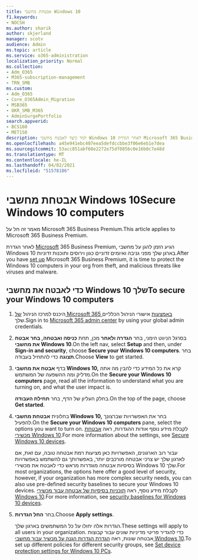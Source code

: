 ```yaml
---
title: אבטחת מחשבי Windows 10
f1.keywords:
- NOCSH
ms.author: sharik
author: skjerland
manager: scotv
audience: Admin
ms.topic: article
ms.service: o365-administration
localization_priority: Normal
ms.collection:
- Adm_O365
- M365-subscription-management
- TRN_SMB
ms.custom:
- Adm_O365
- Core_O365Admin_Migration
- MSB365
- OKR_SMB_M365
- AdminSurgePortfolio
search.appverid:
- BCS160
- MET150
description: למד כיצד לאבטח מחשבי Windows 10 לאחר הגדרת Microsoft 365 Business Premium.
ms.openlocfilehash: a45e941ebc407eea5defdccbbe3f06e6eb1e7dea
ms.sourcegitcommit: 53acc851abf68e2272e75df0856c0e16b0c7e48d
ms.translationtype: MT
ms.contentlocale: he-IL
ms.lasthandoff: 04/02/2021
ms.locfileid: "51578186"
---
```

# <a name="secure-windows-10-computers"></a><span data-ttu-id="33360-103">אבטחת מחשבי Windows 10</span><span class="sxs-lookup"><span data-stu-id="33360-103">Secure Windows 10 computers</span></span>

<span data-ttu-id="33360-104">מאמר זה חל על Microsoft 365 Business Premium.</span><span class="sxs-lookup"><span data-stu-id="33360-104">This article applies to Microsoft 365 Business Premium.</span></span>

<span data-ttu-id="33360-105">לאחר הגדרת [Microsoft](set-up.md) 365 Business Premium, הגיע הזמן להגן על מחשבי Windows 10 בארגן שלך מפני גניבה ואיומים זדוניים כגון וירוסים ותוכנות זדוניות.</span><span class="sxs-lookup"><span data-stu-id="33360-105">After you have [set up](set-up.md) Microsoft 365 Business Premium, it is time to protect the Windows 10 computers in your org from theft, and malicious threats like viruses and malware.</span></span>

## <a name="to-secure-your-windows-10-computers"></a><span data-ttu-id="33360-106">כדי לאבטח את מחשבי Windows 10 שלך</span><span class="sxs-lookup"><span data-stu-id="33360-106">To secure your Windows 10 computers</span></span>

1. <span data-ttu-id="33360-107">היכנס למרכז הניהול [של Microsoft 365 באמצעות](https://admin.microsoft.com) אישורי הניהול הכלליים שלך.</span><span class="sxs-lookup"><span data-stu-id="33360-107">Sign in to [Microsoft 365 admin center](https://admin.microsoft.com) by using your global admin credentials.</span></span> 
2. <span data-ttu-id="33360-108">בסרגל הניווט הימני, בחר **הגדרה ולאחר** מכן, תחת **כניסה ואבטחה, בחר** **אבטח את מחשבי Windows 10**.</span><span class="sxs-lookup"><span data-stu-id="33360-108">On the left nav, select **Setup** and then, under **Sign-in and security**, choose **Secure your Windows 10 computers**.</span></span> <span data-ttu-id="33360-109">בחר **תצוגה** כדי להתחיל בעבודה.</span><span class="sxs-lookup"><span data-stu-id="33360-109">Choose **View** to get started.</span></span>
3. <span data-ttu-id="33360-110">בדף **אבטח את מחשבי Windows 10,** קרא את כל המידע כדי להבין מה אתה מדליק ומה ההשפעה של המשתמש.</span><span class="sxs-lookup"><span data-stu-id="33360-110">On the **Secure your Windows 10 computers** page, read all the information to understand what you are turning on, and what the user impact is.</span></span>

    <span data-ttu-id="33360-111">בחלק העליון של הדף, בחר **תחילת העבודה**.</span><span class="sxs-lookup"><span data-stu-id="33360-111">On the top of the page, choose **Get started**.</span></span>

4. <span data-ttu-id="33360-112">בחלונית **אבטחת מחשבי Windows 10,** בחר את האפשרויות שברצונך להפעיל.</span><span class="sxs-lookup"><span data-stu-id="33360-112">On the **Secure your Windows 10 computers** pane, select the options you want to turn on.</span></span> <span data-ttu-id="33360-113">לקבלת מידע נוסף אודות ההגדרות, ראה [אבטחת מכשירי Windows 10](secure-windows-10-devices.md).</span><span class="sxs-lookup"><span data-stu-id="33360-113">For more information about the settings, see [Secure Windows 10 devices](secure-windows-10-devices.md).</span></span> 
    
    <span data-ttu-id="33360-114">עבור רוב הארגונים, האפשרויות כאן מציעות רמת אבטחה טובה, עם זאת, אם לארגון שלך יש צרכי אבטחה מורכבים יותר, באפשרותך גם להשתמש באפשרויות בסיסיות אבטחה מוגדרות מראש כדי לאבטח את מכשירי Windows 10 שלך.</span><span class="sxs-lookup"><span data-stu-id="33360-114">For most organizations, the options here offer a good level of security, however, if your organization has more complex security needs, you can also use pre-defined security baselines to secure  your Windows 10 devices.</span></span> <span data-ttu-id="33360-115">לקבלת מידע נוסף, ראה [תוכניות בסיסיות של אבטחה עבור מכשירי Windows 10](/mem/intune/protect/security-baselines).</span><span class="sxs-lookup"><span data-stu-id="33360-115">For more information, see [security baselines for Windows 10 devices](/mem/intune/protect/security-baselines).</span></span>   

1. <span data-ttu-id="33360-116">בחר **החל הגדרות**.</span><span class="sxs-lookup"><span data-stu-id="33360-116">Choose **Apply settings**.</span></span>

    <span data-ttu-id="33360-117">הגדרות אלה יחולו על כל המשתמשים בארגון שלך.</span><span class="sxs-lookup"><span data-stu-id="33360-117">These settings will apply to all users in your organization.</span></span> <span data-ttu-id="33360-118">כדי להגדיר פריטי מדיניות שונים עבור קבוצות אבטחה שונות, ראה [הגדרת הגדרות הגנה על מכשיר עבור מחשבי Windows 10](protection-settings-for-windows-10-pcs.md).</span><span class="sxs-lookup"><span data-stu-id="33360-118">To set up different policies for different security groups, see [Set device protection settings for Windows 10 PCs](protection-settings-for-windows-10-pcs.md).</span></span>